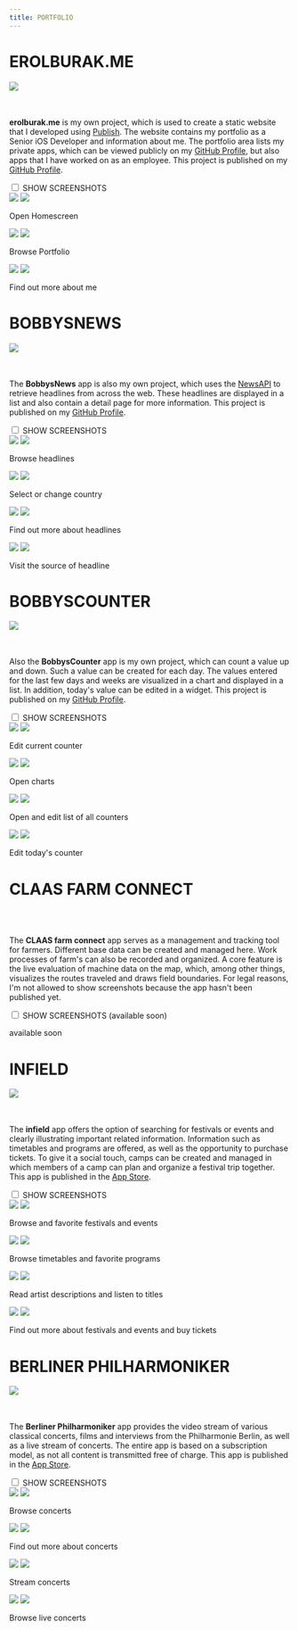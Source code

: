 ```yaml
---
title: PORTFOLIO
---
```


<div class="wrapper-portfolio-header">
	<h1>EROLBURAK.ME</h1>
	<div class="wrapper-links-right">
		<a href="https://github.com/erolburak/erolburak.me" target="_blank" class="wrapper-link-image-portfolio">
			<img src="/images/github.svg" class="link-image-portfolio-header">
		</a>
	</div>
</div>
<br></br>
<p><b>erolburak.me</b> is my own project, which is used to create a static website that I developed using <a href="https://github.com/JohnSundell/Publish" target="_blank">Publish</a>. The website contains my portfolio as a Senior iOS Developer and information about me. The portfolio area lists my private apps, which can be viewed publicly on my <a href="https://github.com/erolburak" target="_blank">GitHub Profile</a>, but also apps that I have worked on as an employee. This project is published on my <a href="https://github.com/erolburak/erolburak.me" target="_blank">GitHub Profile</a>.</p>
<div class="wrapper-collapse">
	<input id="collapse1" class="collapse-toggle" type="checkbox">
	<label for="collapse1" class="collapse-label-toggle">SHOW SCREENSHOTS</label>
	<div class="wrapper-collapse-content">
		<div class="wrapper-portfolio">
			<div class="wrapper-portfolio-screenshot-title">
				<div class="wrapper-screenshot">
					<img src="/images/screenshots/iPhone.png" class="iPhone-image"/>
					<img src="/images/screenshots/en/erolburak.me1.png" class="screenshot-image"/>
				</div>
				<p class="screenshot-title">Open Homescreen</p>
			</div>
			<div class="wrapper-portfolio-screenshot-title">
				<div class="wrapper-screenshot">
					<img src="/images/screenshots/iPhone.png" class="iPhone-image"/>
					<img src="/images/screenshots/en/erolburak.me2.png" class="screenshot-image"/>
				</div>
				<p class="screenshot-title">Browse Portfolio</p>
			</div>
		</div>
		<div class="wrapper-portfolio">
			<div class="wrapper-portfolio-screenshot-title">
				<div class="wrapper-screenshot">
					<img src="/images/screenshots/iPhone.png" class="iPhone-image-single"/>
					<img src="/images/screenshots/en/erolburak.me3.png" class="screenshot-image-single"/>
				</div>
				<p class="screenshot-title-single">Find out more about me</p>
			</div>
		</div>
	</div>
</div>
<div class="wrapper-portfolio-header">
	<h1>BOBBYSNEWS</h1>
	<div class="wrapper-links-right">
		<a href="https://github.com/erolburak/bobbysnews" target="_blank" class="wrapper-link-image-portfolio">
			<img src="/images/github.svg" class="link-image-portfolio-header">
		</a>
	</div>
</div>
<br></br>
<p>The <b>BobbysNews</b> app is also my own project, which uses the <a href="https://newsapi.org" target="_blank">NewsAPI</a> to retrieve headlines from across the web. These headlines are displayed in a list and also contain a detail page for more information. This project is published on my <a href="https://github.com/erolburak/bobbysnews" target="_blank">GitHub Profile</a>.</p>
<div class="wrapper-collapse">
	<input id="collapse2" class="collapse-toggle" type="checkbox">
	<label for="collapse2" class="collapse-label-toggle">SHOW SCREENSHOTS</label>
	<div class="wrapper-collapse-content">
		<div class="wrapper-portfolio">
			<div class="wrapper-portfolio-screenshot-title">
				<div class="wrapper-screenshot">
					<img src="/images/screenshots/iPhone.png" class="iPhone-image"/>
					<img src="/images/screenshots/en/bobbysnews1.png" class="screenshot-image"/>
				</div>
				<p class="screenshot-title">Browse headlines</p>
			</div>
			<div class="wrapper-portfolio-screenshot-title">
				<div class="wrapper-screenshot">
					<img src="/images/screenshots/iPhone.png" class="iPhone-image"/>
					<img src="/images/screenshots/en/bobbysnews2.png" class="screenshot-image"/>
				</div>
				<p class="screenshot-title">Select or change country</p>
			</div>
		</div>
		<div class="wrapper-portfolio">
			<div class="wrapper-portfolio-screenshot-title">
				<div class="wrapper-screenshot">
					<img src="/images/screenshots/iPhone.png" class="iPhone-image"/>
					<img src="/images/screenshots/en/bobbysnews3.png" class="screenshot-image"/>
				</div>
				<p class="screenshot-title">Find out more about headlines</p>
			</div>
			<div class="wrapper-portfolio-screenshot-title">
				<div class="wrapper-screenshot">
					<img src="/images/screenshots/iPhone.png" class="iPhone-image"/>
					<img src="/images/screenshots/en/bobbysnews4.png" class="screenshot-image"/>
				</div>
				<p class="screenshot-title">Visit the source of headline</p>
			</div>
		</div>
	</div>
</div>
<div class="wrapper-portfolio-header">
	<h1>BOBBYSCOUNTER</h1>
	<div class="wrapper-links-right">
		<a href="https://github.com/erolburak/bobbyscounter" target="_blank" class="wrapper-link-image-portfolio">
			<img src="/images/github.svg" class="link-image-portfolio-header">
		</a>
	</div>
</div>
<br></br>
<p>Also the <b>BobbysCounter</b> app is my own project, which can count a value up and down. Such a value can be created for each day. The values entered for the last few days and weeks are visualized in a chart and displayed in a list. In addition, today's value can be edited in a widget. This project is published on my <a href="https://github.com/erolburak/bobbyscounter" target="_blank">GitHub Profile</a>.</p>
<div class="wrapper-collapse">
	<input id="collapse3" class="collapse-toggle" type="checkbox">
	<label for="collapse3" class="collapse-label-toggle">SHOW SCREENSHOTS</label>
	<div class="wrapper-collapse-content">
		<div class="wrapper-portfolio">
			<div class="wrapper-portfolio-screenshot-title">
				<div class="wrapper-screenshot">
					<img src="/images/screenshots/iPhone.png" class="iPhone-image"/>
					<img src="/images/screenshots/en/bobbyscounter1.png" class="screenshot-image"/>
				</div>
				<p class="screenshot-title">Edit current counter</p>
			</div>
			<div class="wrapper-portfolio-screenshot-title">
				<div class="wrapper-screenshot">
					<img src="/images/screenshots/iPhone.png" class="iPhone-image"/>
					<img src="/images/screenshots/en/bobbyscounter2.png" class="screenshot-image"/>
				</div>
				<p class="screenshot-title">Open charts</p>
			</div>
		</div>
		<div class="wrapper-portfolio">
			<div class="wrapper-portfolio-screenshot-title">
				<div class="wrapper-screenshot">
					<img src="/images/screenshots/iPhone.png" class="iPhone-image"/>
					<img src="/images/screenshots/en/bobbyscounter3.png" class="screenshot-image"/>
				</div>
				<p class="screenshot-title">Open and edit list of all counters</p>
			</div>
			<div class="wrapper-portfolio-screenshot-title">
				<div class="wrapper-screenshot">
					<img src="/images/screenshots/iPhone.png" class="iPhone-image"/>
					<img src="/images/screenshots/en/bobbyscounter4.png" class="screenshot-image"/>
				</div>
				<p class="screenshot-title">Edit today's counter</p>
			</div>
		</div>
	</div>
</div>
<div class="wrapper-portfolio-header">
	<h1>CLAAS FARM CONNECT</h1>
</div>
<br></br>
<p>The <b>CLAAS farm connect</b> app serves as a management and tracking tool for farmers. Different base data can be created and managed here. Work processes of farm's can also be recorded and organized. A core feature is the live evaluation of machine data on the map, which, among other things, visualizes the routes traveled and draws field boundaries. For legal reasons, I'm not allowed to show screenshots because the app hasn't been published yet.</p>
<div class="wrapper-collapse">
	<input id="collapse4" class="collapse-toggle" type="checkbox">
	<label for="collapse4" class="collapse-label-toggle">SHOW SCREENSHOTS (available soon)</label>
	<div class="wrapper-collapse-content">
		<p class="screenshot-title">available soon</p>
	</div>
</div>
<div class="wrapper-portfolio-header">
	<h1>INFIELD</h1>
	<div class="wrapper-links-right">
		<a href="https://apps.apple.com/de/app/infield-ehem-festivalcamp/id1577521278" target="_blank" class="wrapper-link-image-portfolio">
			<img src="/images/appstore.svg" class="link-image-portfolio-header">
		</a>
	</div>
</div>
<br></br>
<p>The <b>infield</b> app offers the option of searching for festivals or events and clearly illustrating important related information. Information such as timetables and programs are offered, as well as the opportunity to purchase tickets. To give it a social touch, camps can be created and managed in which members of a camp can plan and organize a festival trip together. This app is published in the <a href="https://apps.apple.com/de/app/infield-ehem-festivalcamp/id1577521278" target="_blank">App Store</a>.</p>
<div class="wrapper-collapse">
	<input id="collapse5" class="collapse-toggle" type="checkbox">
	<label for="collapse5" class="collapse-label-toggle">SHOW SCREENSHOTS</label>
	<div class="wrapper-collapse-content">
		<div class="wrapper-portfolio">
			<div class="wrapper-portfolio-screenshot-title">
				<div class="wrapper-screenshot">
					<img src="/images/screenshots/iPhone.png" class="iPhone-image"/>
					<img src="/images/screenshots/de/infield1.png" class="screenshot-image"/>
				</div>
				<p class="screenshot-title">Browse and favorite festivals and events</p>
			</div>
			<div class="wrapper-portfolio-screenshot-title">
				<div class="wrapper-screenshot">
					<img src="/images/screenshots/iPhone.png" class="iPhone-image"/>
					<img src="/images/screenshots/de/infield2.png" class="screenshot-image"/>
				</div>
				<p class="screenshot-title">Browse timetables and favorite programs</p>
			</div>
		</div>
		<div class="wrapper-portfolio">
			<div class="wrapper-portfolio-screenshot-title">
				<div class="wrapper-screenshot">
					<img src="/images/screenshots/iPhone.png" class="iPhone-image"/>
					<img src="/images/screenshots/de/infield3.png" class="screenshot-image"/>
				</div>
				<p class="screenshot-title">Read artist descriptions and listen to titles</p>
			</div>
			<div class="wrapper-portfolio-screenshot-title">
				<div class="wrapper-screenshot">
					<img src="/images/screenshots/iPhone.png" class="iPhone-image"/>
					<img src="/images/screenshots/de/infield4.png" class="screenshot-image"/>
				</div>
				<p class="screenshot-title">Find out more about festivals and events and buy tickets</p>
			</div>
		</div>
	</div>
</div>
<div class="wrapper-portfolio-header">
	<h1>BERLINER PHILHARMONIKER</h1>
	<div class="wrapper-links-right">
		<a href="https://apps.apple.com/us/app/berliner-philharmoniker/id554616591" target="_blank" class="wrapper-link-image-portfolio">
			<img src="/images/appstore.svg" class="link-image-portfolio-header">
		</a>
	</div>
</div>
<br></br>
<p>The <b>Berliner Philharmoniker</b> app provides the video stream of various classical concerts, films and interviews from the Philharmonie Berlin, as well as a live stream of concerts. The entire app is based on a subscription model, as not all content is transmitted free of charge. This app is published in the <a href="https://apps.apple.com/us/app/berliner-philharmoniker/id554616591" target="_blank">App Store</a>.</p>
<div class="wrapper-collapse">
	<input id="collapse6" class="collapse-toggle" type="checkbox">
	<label for="collapse6" class="collapse-label-toggle">SHOW SCREENSHOTS</label>
	<div class="wrapper-collapse-content">
		<div class="wrapper-portfolio">
			<div class="wrapper-portfolio-screenshot-title">
				<div class="wrapper-screenshot">
					<img src="/images/screenshots/iPhone.png" class="iPhone-image"/>
					<img src="/images/screenshots/en/berlinerphilharmoniker1.png" class="screenshot-image"/>
				</div>
				<p class="screenshot-title">Browse concerts</p>
			</div>
			<div class="wrapper-portfolio-screenshot-title">
				<div class="wrapper-screenshot">
					<img src="/images/screenshots/iPhone.png" class="iPhone-image"/>
					<img src="/images/screenshots/en/berlinerphilharmoniker2.png" class="screenshot-image"/>
				</div>
				<p class="screenshot-title">Find out more about concerts</p>
			</div>
		</div>
		<div class="wrapper-portfolio">
			<div class="wrapper-portfolio-screenshot-title">
				<div class="wrapper-screenshot">
					<img src="/images/screenshots/iPhone.png" class="iPhone-image"/>
					<img src="/images/screenshots/en/berlinerphilharmoniker3.png" class="screenshot-image"/>
				</div>
				<p class="screenshot-title">Stream concerts</p>
			</div>
			<div class="wrapper-portfolio-screenshot-title">
				<div class="wrapper-screenshot">
					<img src="/images/screenshots/iPhone.png" class="iPhone-image"/>
					<img src="/images/screenshots/en/berlinerphilharmoniker4.png" class="screenshot-image"/>
				</div>
				<p class="screenshot-title">Browse live concerts</p>
			</div>
		</div>
	</div>
</div>

